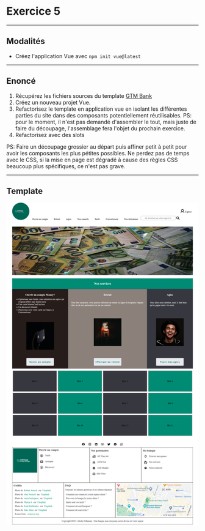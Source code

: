 # Exercice 5

---

## Modalités

- Créez l'application Vue avec `npm init vue@latest`

---

## Enoncé

1. Récupérez les fichiers sources du template [GTM Bank](./ressources/gtm-bank.zip)
2. Créez un nouveau projet Vue.
3. Refactorisez le template en application vue en isolant les différentes parties du site dans des composants potentiellement réutilisables.
PS: pour le moment, il n'est pas demandé d'assembler le tout, mais juste de faire du découpage, l'assemblage fera l'objet du prochain exercice.
4. Refactorisez avec des slots

PS: Faire un découpage grossier au départ puis affiner petit à petit pour avoir les composants les plus pétites possibles.
Ne perdez pas de temps avec le CSS, si la mise en page est dégradé à cause des règles CSS beaucoup plus spécifiques, ce n'est pas grave.

---

## Template

![gtm-bank](./img/gtm-bank.png)